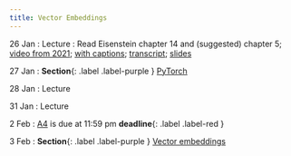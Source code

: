 ```yaml
---
title: Vector Embeddings
---
```


26 Jan
: Lecture
  : Read Eisenstein chapter 14 and (suggested) chapter 5; [video from 2021](https://drive.google.com/file/d/1L65GHmZxrGanQyc8n6ncLJ91xjcHFVi7/view?usp=sharing); [with captions](https://drive.google.com/file/d/1M1-jH9a6QMBuNqQ5kEgGEW0eseWxV2JS/view?usp=sharing); [transcript](https://drive.google.com/file/d/1Y28Q1_yxTSFdft_MY5UNjbnK2-iC_ZoU/view?usp=sharing); [slides](https://drive.google.com/file/d/1ZOTh6VgchorZxpscuy9ovv-6NVgyyH-B/view?usp=sharing) 

27 Jan
: **Section**{: .label .label-purple } [PyTorch](#)

28 Jan
: Lecture

31 Jan
: Lecture

2 Feb
: [A4](assets/docs/A4.pdf) is due at 11:59 pm **deadline**{: .label .label-red }

3 Feb
: **Section**{: .label .label-purple } [Vector embeddings](#)

